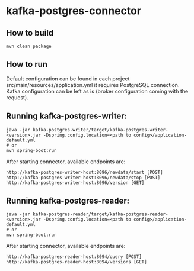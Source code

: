 # kafka-postgres-connector

## How to build

```shell script
mvn clean package
```

## How to run

Default configuration can be found in each project src/main/resources/application.yml it requires PostgreSQL connection.
Kafka configuration can be left as is (broker configuration coming with the request).

## Running kafka-postgres-writer:

```shell script
java -jar kafka-postgres-writer/target/kafka-postgres-writer-<version>.jar -Dspring.config.location=<path to config>/application-default.yml
# or
mvn spring-boot:run
```

After starting connector, available endpoints are:

```shell script
http://kafka-postgres-writer-host:8096/newdata/start [POST]
http://kafka-postgres-writer-host:8096/newdata/stop [POST]
http://kafka-postgres-writer-host:8096/version [GET]
```

## Running kafka-postgres-reader:

```shell script
java -jar kafka-postgres-reader/target/kafka-postgres-reader-<version>.jar -Dspring.config.location=<path to config>/application-default.yml
# or
mvn spring-boot:run
```

After starting connector, available endpoints are:

```shell script
http://kafka-postgres-reader-host:8094/query [POST]
http://kafka-postgres-reader-host:8094/versions [GET]
```